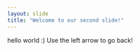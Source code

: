 ```yaml
---
layout: slide
title: "Welcome to our second slide!"
---
```

hello world :)
Use the left arrow to go back!
